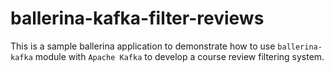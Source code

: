 # ballerina-kafka-filter-reviews

This is a sample ballerina application to demonstrate how to use   `ballerina-kafka` module with `Apache Kafka` to develop a course review filtering system.


